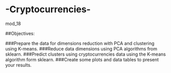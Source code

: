# -Cryptocurrencies-
mod_18

##Objectives:

###Prepare the data for dimensions reduction with PCA and clustering using K-means.
###Reduce data dimensions using PCA algorithms from sklearn.
###Predict clusters using cryptocurrencies data using the K-means algorithm form sklearn.
###Create some plots and data tables to present your results.


